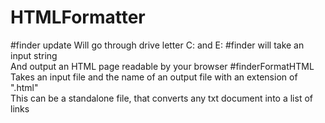 # HTMLFormatter
#finder update
Will go through drive letter C: and E:
#finder
will take an input string<br>
And output an HTML page readable by your browser
#finderFormatHTML
Takes an input file and the name of an output file with an extension of ".html"<br>
This can be a standalone file, that converts any txt document into a list of links
